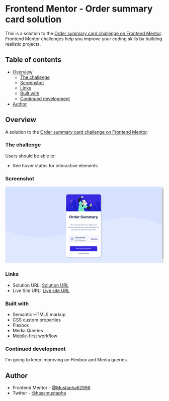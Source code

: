 # Frontend Mentor - Order summary card solution

This is a solution to the [Order summary card challenge on Frontend Mentor](https://www.frontendmentor.io/challenges/order-summary-component-QlPmajDUj). Frontend Mentor challenges help you improve your coding skills by building realistic projects. 

## Table of contents

- [Overview](#overview)
  - [The challenge](#the-challenge)
  - [Screenshot](#screenshot)
  - [Links](#links)
  - [Built with](#built-with)
  - [Continued development](#continued-development)
- [Author](#author)


## Overview

A solution to the [Order summary card challenge on Frontend Mentor](https://www.frontendmentor.io/challenges/order-summary-component-QlPmajDUj).

### The challenge

Users should be able to:

- See hover states for interactive elements

### Screenshot

![](./screenshot.png)


### Links

- Solution URL: [Solution URL](https://www.frontendmentor.io/solutions/ordersummarycomponent-HFkTnCowLJ)
- Live Site URL: [Live site URL](https://mustapha62996.github.io/order-summary-component/)


### Built with

- Semantic HTML5 markup
- CSS custom properties
- Flexbox
- Media Queries
- Mobile-first workflow


### Continued development

I'm going to keep improving on Flexbox and Media queries


## Author

- Frontend Mentor - [@Mustapha62996](https://www.frontendmentor.io/profile/Mustapha62996)
- Twitter - [@hassmustapha](https://www.twitter.com/hassmustapha)
